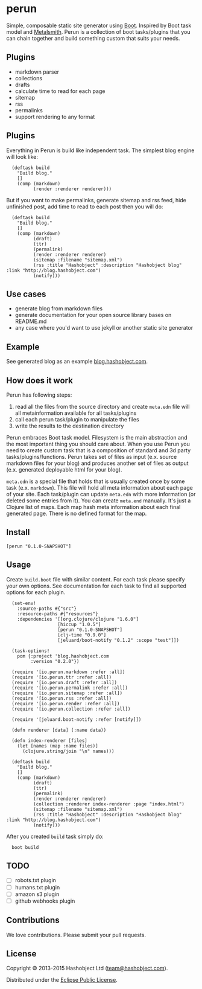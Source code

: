 # perun

Simple, composable static site generator using [Boot](http://boot-clj.com/).
Inspired by Boot task model and [Metalsmith](http://www.metalsmith.io/).
Perun is a collection of boot tasks/plugins that you can chain together and build something custom
that suits your needs.

## Plugins

 - markdown parser
 - collections
 - drafts
 - calculate time to read for each page
 - sitemap
 - rss
 - permalinks
 - support rendering to any format

## Plugins

Everything in Perun is build like independent task. The simplest blog engine will look like:

```
  (deftask build
    "Build blog."
    []
    (comp (markdown)
          (render :renderer renderer)))

```

But if you want to make permalinks, generate sitemap and rss feed, hide unfinished post, add time to read to each post then you will do:

```
  (deftask build
    "Build blog."
    []
    (comp (markdown)
          (draft)
          (ttr)
          (permalink)
          (render :renderer renderer)
          (sitemap :filename "sitemap.xml")
          (rss :title "Hashobject" :description "Hashobject blog" :link "http://blog.hashobject.com")
          (notify)))

```

## Use cases

 - generate blog from markdown files
 - generate documentation for your open source library bases on README.md
 - any case where you'd want to use jekyll or another static site generator

## Example

See generated blog as an example [blog.hashobject.com](https://github.com/hashobject/blog.hashobject.com/blob/master/build.boot).

## How does it work

Perun has following steps:
  1. read all the files from the source directory and create `meta.edn` file will all metainformation available for all tasks/plugins
  2. call each perun task/plugin to manipulate the files
  3. write the results to the destination directory

Perun embraces Boot task model. Filesystem is the main abstraction and the most important thing you should care about.
When you use Perun you need to create custom task that is a composition of standard and 3d party tasks/plugins/functions. Perun takes set of files as input (e.x. source markdown files for your blog) and produces another set of files as output (e.x. generated deployable html for your blog).

`meta.edn` is a special file that holds that is usually created once by some task (e.x. `markdown`). This file will hold all meta information about each page of your site. Each task/plugin can update `meta.edn` with more information (or deleted some entries from it).
You can create `meta.end` manually. It's just a Clojure list of maps. Each map hash meta information about each final generated page. There is no defined format for the map.

## Install

```
[perun "0.1.0-SNAPSHOT"]
```

## Usage

Create `build.boot` file with similar content. For each task please specify your own options.
See documentation for each task to find all supported options for each plugin.

```
  (set-env!
    :source-paths #{"src"}
    :resource-paths #{"resources"}
    :dependencies '[[org.clojure/clojure "1.6.0"]
                   [hiccup "1.0.5"]
                   [perun "0.1.0-SNAPSHOT"]
                   [clj-time "0.9.0"]
                   [jeluard/boot-notify "0.1.2" :scope "test"]])

  (task-options!
    pom {:project 'blog.hashobject.com
         :version "0.2.0"})

  (require '[io.perun.markdown :refer :all])
  (require '[io.perun.ttr :refer :all])
  (require '[io.perun.draft :refer :all])
  (require '[io.perun.permalink :refer :all])
  (require '[io.perun.sitemap :refer :all])
  (require '[io.perun.rss :refer :all])
  (require '[io.perun.render :refer :all])
  (require '[io.perun.collection :refer :all])

  (require '[jeluard.boot-notify :refer [notify]])

  (defn renderer [data] (:name data))

  (defn index-renderer [files]
    (let [names (map :name files)]
      (clojure.string/join "\n" names)))

  (deftask build
    "Build blog."
    []
    (comp (markdown)
          (draft)
          (ttr)
          (permalink)
          (render :renderer renderer)
          (collection :renderer index-renderer :page "index.html")
          (sitemap :filename "sitemap.xml")
          (rss :title "Hashobject" :description "Hashobject blog" :link "http://blog.hashobject.com")
          (notify)))
```

After you created `build` task simply do:

```
  boot build
```



## TODO

  - [ ] robots.txt plugin
  - [ ] humans.txt plugin
  - [ ] amazon s3 plugin
  - [ ] github webhooks plugin

## Contributions

We love contributions. Please submit your pull requests.


## License

Copyright © 2013-2015 Hashobject Ltd (team@hashobject.com).

Distributed under the [Eclipse Public License](http://opensource.org/licenses/eclipse-1.0).
